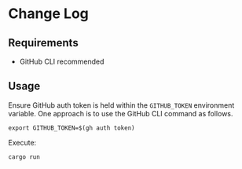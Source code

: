 # Change Log

## Requirements
- GitHub CLI recommended

## Usage
Ensure GitHub auth token is held within the `GITHUB_TOKEN` environment variable.
One approach is to use the GitHub CLI command as follows.
```
export GITHUB_TOKEN=$(gh auth token)
```

Execute:
```
cargo run
```